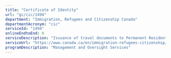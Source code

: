 ```yaml
---
title: "Certificate of Identity"
url: "gc/cic/1494"
department: "Immigration, Refugees and Citizenship Canada"
departmentAcronym: "cic"
serviceId: "1494"
onlineEndtoEnd: 0
serviceDescription: "Issuance of travel documents to Permanent Residents in Canada who are stateless or otherwise unable to obtain a passport from their country of origin."
serviceUrl: "https://www.canada.ca/en/immigration-refugees-citizenship/services/canadian-passports/travel-documents-non-canadians/apply.html"
programDescription: "Management and Oversight Services"
---
```

